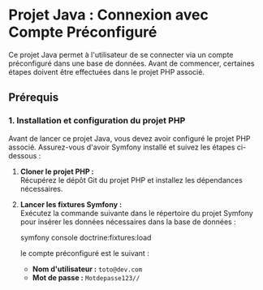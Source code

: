 # Projet Java : Connexion avec Compte Préconfiguré

Ce projet Java permet à l'utilisateur de se connecter via un compte préconfiguré dans une base de données. Avant de commencer, certaines étapes doivent être effectuées dans le projet PHP associé.

## Prérequis

### 1. Installation et configuration du projet PHP
Avant de lancer ce projet Java, vous devez avoir configuré le projet PHP associé. Assurez-vous d'avoir Symfony installé et suivez les étapes ci-dessous :

1. **Cloner le projet PHP :**  
   Récupérez le dépôt Git du projet PHP et installez les dépendances nécessaires.

2. **Lancer les fixtures Symfony :**  
   Exécutez la commande suivante dans le répertoire du projet Symfony pour insérer les données nécessaires dans la base de données :
   
   symfony console doctrine:fixtures:load

   le compte préconfiguré est le suivant :
    - **Nom d'utilisateur :** `toto@dev.com`
    - **Mot de passe :** `Motdepasse123//`


   
